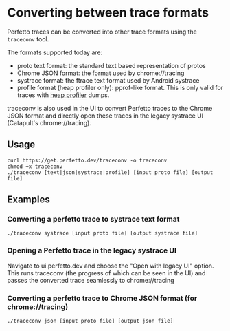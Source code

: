 # Converting between trace formats

Perfetto traces can be converted into other trace formats using the
`traceconv` tool.

The formats supported today are:
 * proto text format: the standard text based representation of protos
 * Chrome JSON format: the format used by chrome://tracing
 * systrace format: the ftrace text format used by Android systrace
 * profile format (heap profiler only): pprof-like format.
   This is only valid for traces with
   [heap profiler](src/profiling/memory/README.md) dumps.

traceconv is also used in the UI to convert Perfetto traces to the Chrome
JSON format and directly open these traces in the legacy systrace UI
(Catapult's chrome://tracing).

Usage
---------
```
curl https://get.perfetto.dev/traceconv -o traceconv
chmod +x traceconv
./traceconv [text|json|systrace|profile] [input proto file] [output file]
```

Examples
---------

### Converting a perfetto trace to systrace text format
`./traceconv systrace [input proto file] [output systrace file]`

### Opening a Perfetto trace in the legacy systrace UI
Navigate to ui.perfetto.dev and choose the "Open with legacy UI" option. This
runs traceconv (the progress of which can be seen in the UI) and passes the
converted trace seamlessly to chrome://tracing

### Converting a perfetto trace to Chrome JSON format (for chrome://tracing)
`./traceconv json [input proto file] [output json file]`
